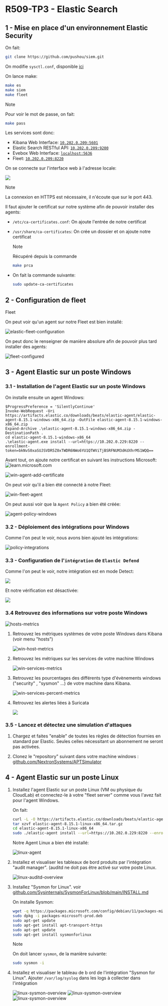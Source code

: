 # R509-TP3 - Elastic Search

## 1 - Mise en place d'un environnement Elastic Security

On fait:

```sh
git clone https://github.com/pushou/siem.git
```

On modifie `sysctl.conf`, disponible [ici](./src/sysctl.conf)

On lance make:

```sh
make es
make siem
make fleet
```

> [!NOTE]
> Pour voir le mot de passe, on fait:
>
> ```sh
> make pass
> ```

Les services sont donc:

- Kibana Web Interface: [`10.202.0.209:5601`](https://127.0.0.1:5601)
- Elastic Search RESTful API: [`10.202.0.209:9200`](https://10.202.0.209:9200)
- Evebox Web Interface: [`localhost:5636`](http://localhost:5636)
- Fleet: [`10.202.0.209:8220`](https://10.202.0.209:8220)

On se connecte sur l'interface web à l'adresse locale:

![](./src/img/elastic-web-interface.png)

> [!NOTE]
> La connexion en HTTPS est nécessaire, il n'écoute que sur le port 443.

Il faut ajouter le certificat sur notre système afin de pouvoir installer des agents:

- `/etc/ca-certificates.conf`: On ajoute l'entrée de notre certificat
- `/usr/share/ca-certificates`: On crée un dossier et on ajoute notre certificat

    > [!NOTE]
    > Récupéré depuis la commande
    >
    > ```sh
    > make prca
    > ```

- On fait la commande suivante:

    ```sh
    sudo update-ca-certificates
    ```

## 2 - Configuration de fleet

Fleet

On peut voir qu'un agent sur notre Fleet est bien installé:

![elastic-fleet-configuration](./src/img/elastic-fleet-configuration.png)

On peut donc le renseigner de manière absolure afin de pouvoir plus tard installer des agents:

![fleet-configured](./src/img/fleet-configured.png)

## 3 - Agent Elastic sur un poste Windows

### 3.1 - Installation de l'agent Elastic sur un poste Windows

On installe ensuite un agent Windows:

```pwsh
$ProgressPreference = 'SilentlyContinue'
Invoke-WebRequest -Uri https://artifacts.elastic.co/downloads/beats/elastic-agent/elastic-agent-8.15.1-windows-x86_64.zip -OutFile elastic-agent-8.15.1-windows-x86_64.zip
Expand-Archive .\elastic-agent-8.15.1-windows-x86_64.zip -DestinationPath .
cd elastic-agent-8.15.1-windows-x86_64
.\elastic-agent.exe install --url=https://10.202.0.229:8220 --enrollment-token=bkNvS0xaSUJSVDR5Z0xTWDR6NWo6YU1QTWViTjBSRFNUM3dKdXhrMS1WQQ==
```

Avant tout, on ajoute notre certificat en suivant les instructions Microsoft: ![learn.microsoft.com](https://learn.microsoft.com/en-us/biztalk/adapters-and-accelerators/accelerator-swift/adding-certificates-to-the-certificates-store-on-the-client)

![win-agent-add-certificate](./src/img/win-agent-add-certificate.png)

On peut voir qu'il a bien été connecté à notre Fleet:

![win-fleet-agent](./src/img/win-fleet-agent-configured.png)

On peut aussi voir que la `Agent Policy` a bien été créée:

![agent-policy-windows](./src/img/agent-policy-windows.png)

### 3.2 - Déploiement des intégrations pour Windows

Comme l'on peut le voir, nous avons bien ajouté les intégrations:

![policy-integrations](./src/img/policy-integrations.png)

### 3.3 - Configuration de l'`intégration` de `Elastic Defend`

Comme l'on peut le voir, notre intégration est en mode Detect:

![](./src/img/elastic-defend-detect.png)

Et notre vérification est désactivée:

![](./src/img/elastic-defend-verif-host.png)

### 3.4 Retrouvez des informations sur votre poste Windows

![hosts-metrics](./src/img/hosts-metrics.png)

1. Retrouvez les métriques systèmes de votre poste Windows dans Kibana (voir menu "hosts")

    ![win-host-metrics](./src/img/win-host-metrics.png)

2. Retrouvez les métriques sur les services de votre machine Windows

    ![win-services-metrics](./src/img/win-services-metrics.png)

3. Retrouvez les pourcentages des différents type d'évènements windows
    ("security" , "sysmon" ...) de votre machine dans Kibana.

    ![win-services-percent-metrics](./src/img/win-services-percent-metrics.png)

4. Retrouvez les alertes liées à Suricata

    ![](./src/img/)

### 3.5 - Lancez et détectez une simulation d'attaques

1. Chargez et faites "enable" de toutes les règles de détection fournies en standard par Elastic.
    Seules celles nécessitant un abonnement ne seront pas activées.

2. Clonez le "repository" suivant dans votre machine windows : [github.com/NextronSystems/APTSimulator](https://github.com/NextronSystems/APTSimulator)

## 4 - Agent Elastic sur un poste Linux

1. Installez l'agent Elastic sur un poste Linux (VM ou physique du CloudLab) et connectez-le à votre 
    "fleet server" comme vous l'avez fait pour l'agent Windows.

    On fait:

    ```sh
    curl -L -O https://artifacts.elastic.co/downloads/beats/elastic-agent/elastic-agent-8.15.1-linux-x86_64.tar.gz
    tar xzvf elastic-agent-8.15.1-linux-x86_64.tar.gz
    cd elastic-agent-8.15.1-linux-x86_64
    sudo ./elastic-agent install --url=https://10.202.0.229:8220 --enrollment-token=cFRrNkpKSUJlNXFVWXptRTdHUzI6TVNLaUJBeEZSOWkybGVjejNXR3JGdw==
    ```

    Notre Agent Linux a bien été installé:

    ![linux-agent](./src/img/linux-agent.png)

2. Installez et visualiser les tableaux de bord produits par l'intégration "audit manager". (auditd ne
    doit pas être activé sur votre poste Linux.


    ![linux-auditd-overview](./src/img/linux-auditd-overview.png)

3. Installez "Sysmon for Linux". voir [github.com/Sysinternals/SysmonForLinux/blob/main/INSTALL.md](https://github.com/Sysinternals/SysmonForLinux/blob/main/INSTALL.md)

    On installe Sysmon:

    ```sh
    wget -q https://packages.microsoft.com/config/debian/11/packages-microsoft-prod.deb -O packages-microsoft-prod.deb
    sudo dpkg -i packages-microsoft-prod.deb
    sudo apt-get update
    sudo apt-get install apt-transport-https
    sudo apt-get update
    sudo apt-get install sysmonforlinux
    ```

    > [!NOTE]
    > On doit lancer `sysmon`, de la manière suivante:
    >
    > ```sh
    > sudo sysmon -i
    > ```

4. Installez et visualiser le tableau de b ord de l'intégration "Sysmon for Linux".
    Ajouter `/var/log/syslog` dans les logs à collecter dans l'intégration

    ![linux-sysmon-overview](./src/img/linux-sysmon-overview.png)
    ![linux-sysmon-overview](./src/img/linux-sysmon-overview-2.png)
    ![linux-sysmon-overview](./src/img/linux-sysmon-overview-3.png)
